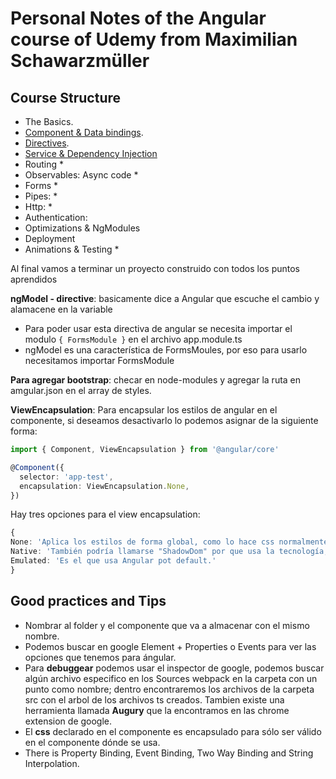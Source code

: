 # Personal Notes of the Angular course of Udemy from Maximilian Schawarzmüller

## Course Structure

* The Basics.
* [Component & Data bindings](./MaxCourseNotes/ComponentDataBindings.md).
* [Directives](./MaxCourseNotes/Directives.md).
* [Service & Dependency Injection](./MaxCourseNotes/ServiceDependencyInjection.md)
* Routing * 
* Observables: Async code *
* Forms *
* Pipes: *
* Http: *
* Authentication:
* Optimizations & NgModules
* Deployment
* Animations & Testing *

Al final vamos a terminar un proyecto construido con todos los puntos aprendidos

**ngModel - directive**: basicamente dice a Angular que escuche el cambio y alamacene en la variable
  - Para poder usar esta directiva de angular se necesita importar el modulo `{ FormsModule }` en el archivo app.module.ts
  - ngModel es una característica de FormsMoules, por eso para usarlo necesitamos importar FormsModule

**Para agregar bootstrap**: checar en node-modules y agregar la ruta en amgular.json en el array de styles.

**ViewEncapsulation**: Para encapsular los estilos de angular en el componente, si deseamos desactivarlo lo podemos asignar de la siguiente forma:

```ts
import { Component, ViewEncapsulation } from '@angular/core'

@Component({
  selector: 'app-test',
  encapsulation: ViewEncapsulation.None, 
})
```

Hay tres opciones para el view encapsulation: 
  ```ts
  {
  None: 'Aplica los estilos de forma global, como lo hace css normalmente',
  Native: 'También podría llamarse "ShadowDom" por que usa la tecnología, pero solo funcionaría en los browsers que lo soporten',
  Emulated: 'Es el que usa Angular pot default.'
  }
  ```

## Good practices and Tips

- Nombrar al folder y el componente que va a almacenar con el mismo nombre.
- Podemos buscar en google Element + Properties o Events para ver las opciones que tenemos para ángular.
- Para **debuggear** podemos usar el inspector de google, podemos buscar algún archivo especifico en los Sources webpack en la carpeta con un punto como nombre; dentro encontraremos los archivos de la carpeta src con el arbol de los archivos ts creados. Tambien existe una herramienta llamada **Augury** que la encontramos en las chrome extension de google.
- El **css** declarado en el componente es encapsulado para sólo ser válido en el componente dónde se usa.
- There is Property Binding, Event Binding, Two Way Binding and String Interpolation.